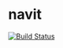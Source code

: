 navit
=====

[![Build Status](https://navit.ci.cloudbees.com/buildStatus/icon?job=pgrandin)](https://navit.ci.cloudbees.com/job/pgrandin/)
